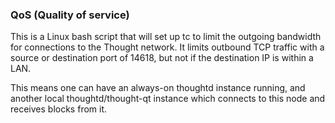 ### QoS (Quality of service) ###

This is a Linux bash script that will set up tc to limit the outgoing bandwidth for connections to the Thought network. It limits outbound TCP traffic with a source or destination port of 14618, but not if the destination IP is within a LAN.

This means one can have an always-on thoughtd instance running, and another local thoughtd/thought-qt instance which connects to this node and receives blocks from it.
